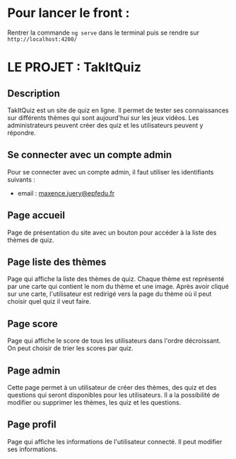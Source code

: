 # Pour lancer le front :
 Rentrer la commande `ng serve` dans le terminal puis se rendre sur `http://localhost:4200/`

# LE PROJET : TakItQuiz

## Description

TakItQuiz est un site de quiz en ligne. Il permet de tester ses connaissances sur différents thèmes qui sont aujourd'hui sur les jeux vidéos.
Les administrateurs peuvent créer des quiz et les utilisateurs peuvent y répondre.

## Se connecter avec un compte admin

Pour se connecter avec un compte admin, il faut utiliser les identifiants suivants : 
- email : maxence.juery@epfedu.fr

## Page accueil

Page de présentation du site avec un bouton pour accéder à la liste des thèmes de quiz.

## Page liste des thèmes

Page qui affiche la liste des thèmes de quiz. Chaque thème est représenté par une carte qui contient le nom du thème et une image.
Après avoir cliqué sur une carte, l'utilisateur est redirigé vers la page du thème où il peut choisir quel quiz il veut faire.

## Page score

Page qui affiche le score de tous les utilisateurs dans l'ordre décroissant. On peut choisir de trier les scores par quiz.

## Page admin

Cette page permet à un utilisateur de créer des thèmes, des quiz et des questions qui seront disponibles pour les utilisateurs.
Il a la possibilité de modifier ou supprimer les thèmes, les quiz et les questions.

## Page profil

Page qui affiche les informations de l'utilisateur connecté. Il peut modifier ses informations.
